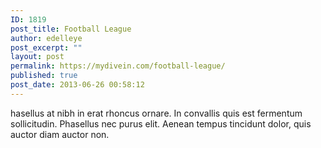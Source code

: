 ```yaml
---
ID: 1819
post_title: Football League
author: edelleye
post_excerpt: ""
layout: post
permalink: https://mydivein.com/football-league/
published: true
post_date: 2013-06-26 00:58:12
---
```

hasellus at nibh in erat rhoncus ornare. In convallis quis est fermentum sollicitudin. Phasellus nec purus elit. Aenean tempus tincidunt dolor, quis auctor diam auctor non.